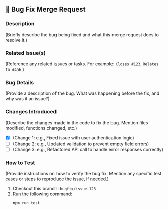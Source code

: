## 🐞 Bug Fix Merge Request

### **Description**
(Briefly describe the bug being fixed and what this merge request does to resolve it.)

### **Related Issue(s)**
(Reference any related issues or tasks. For example: `Closes #123`, `Relates to #456`.)

### **Bug Details**
(Provide a description of the bug. What was happening before the fix, and why was it an issue?)

### **Changes Introduced**
(Describe the changes made in the code to fix the bug. Mention files modified, functions changed, etc.)

- [x] (Change 1: e.g., Fixed issue with user authentication logic)
- [ ] (Change 2: e.g., Updated validation to prevent empty field errors)
- [ ] (Change 3: e.g., Refactored API call to handle error responses correctly)

### **How to Test**
(Provide instructions on how to verify the bug fix. Mention any specific test cases or steps to reproduce the issue, if needed.)
1. Checkout this branch: `bugfix/issue-123`
2. Run the following command:
   ```bash
   npm run test
